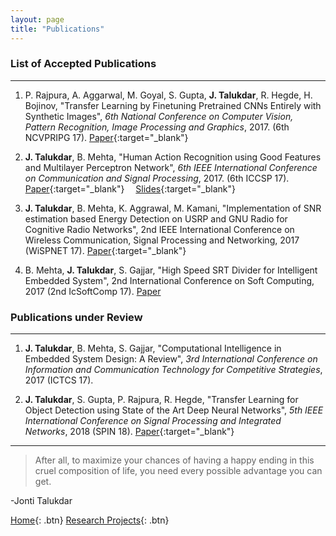 ```yaml
---
layout: page
title: "Publications"
---
```

### List of Accepted Publications
***
1. P. Rajpura, A. Aggarwal, M. Goyal, S. Gupta, **J. Talukdar**, R. Hegde, H. Bojinov, "Transfer Learning by Finetuning Pretrained CNNs Entirely with Synthetic Images", *6th National Conference on Computer Vision, Pattern Recognition, Image Processing and Graphics*, 2017. (6th NCVPRIPG 17). [Paper](https://drive.google.com/file/d/0ByGq26nUw_7FUVNnQTdGNjlOZzBRR1lHQTBNekxVeTNEZ1pF/){:target="_blank"}&emsp;

2. **J. Talukdar**, B. Mehta, "Human Action Recognition using Good Features and Multilayer Perceptron Network", *6th IEEE International Conference on Communication and Signal Processing*, 2017. (6th ICCSP 17). [Paper](https://arxiv.org/ftp/arxiv/papers/1708/1708.06794.pdf){:target="_blank"}&emsp; [Slides](assets/iccsp_ppt.pdf){:target="_blank"}&emsp;

3. **J. Talukdar**, B. Mehta, K. Aggrawal, M. Kamani, "Implementation of SNR estimation based Energy Detection on USRP and GNU Radio for Cognitive Radio Networks", 2nd IEEE International Conference on Wireless Communication, Signal Processing and Networking, 2017 (WiSPNET 17). [Paper](https://arxiv.org/ftp/arxiv/papers/1708/1708.06802.pdf){:target="_blank"}&emsp;

4. B. Mehta, **J. Talukdar**, S. Gajjar, "High Speed SRT Divider for Intelligent Embedded System", 2nd International Conference on Soft Computing, 2017 (2nd IcSoftComp 17). [Paper](assets/softcomp.pdf)

### Publications under Review
***
1. **J. Talukdar**, B. Mehta, S. Gajjar, "Computational Intelligence in Embedded System Design: A Review", *3rd International Conference on Information and Communication Technology for Competitive Strategies*, 2017 (ICTCS 17).

2. **J. Talukdar**, S. Gupta, P. Rajpura, R. Hegde, "Transfer Learning for Object Detection using State of the Art Deep Neural Networks", *5th IEEE International Conference on Signal Processing and Integrated Networks*, 2018 (SPIN 18). [Paper](https://drive.google.com/file/d/1OAXnc1xybuX_QhdADk7FsJfTKOT9puSW/view?usp=sharing){:target="_blank"}&emsp;

***

>After all, to maximize your chances of having a happy ending in this cruel composition of life, you need every possible advantage you can get. 

-Jonti Talukdar 

[Home](https://jontitalukdar.github.io/){: .btn} 
[Research Projects](https://jontitalukdar.github.io/research){: .btn} 
